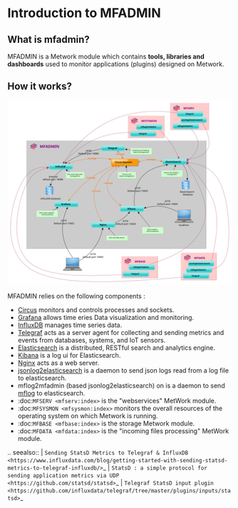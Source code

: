 # Introduction to MFADMIN


## What is mfadmin?

MFADMIN is a Metwork module which contains **tools, libraries and dashboards** used to monitor applications (plugins) designed on Metwork.

## How it works?

![image](./_images/overall_architecture.svg)

MFADMIN relies on the following components :

- [Circus](https://circus.readthedocs.io/en/latest/) monitors and controls processes and sockets.
- [Grafana](http://docs.grafana.org/) allows time eries Data visualization and monitoring.
- [InfluxDB](https://docs.influxdata.com/influxdb/) manages time series data.
- [Telegraf](https://docs.influxdata.com/telegraf/) acts as a server agent for collecting and sending metrics and events from databases, systems, and IoT sensors.
- [Elasticsearch](https://www.elastic.co/products/elasticsearch) is a distributed, RESTful search and analytics engine.
- [Kibana](https://www.elastic.co/products/kibana) is a log ui for Elasticsearch.
- [Nginx](https://www.nginx.com/) acts as a web server.
- [jsonlog2elasticsearch](https://github.com/metwork-framework/jsonlog2elasticsearch) is a daemon to send json logs read from a log file to elasticsearch.
- mflog2mfadmin (based jsonlog2elasticsearch) on is a daemon to send [mflog](https://github.com/metwork-framework/mflog) to elasticsearch.
- :doc:`MFSERV <mfserv:index>` is the "webservices" MetWork module.
- :doc:`MFSYSMON <mfsysmon:index>` monitors the overall resources of the operating system on which Metwork is running.
- :doc:`MFBASE <mfbase:index>` is the storage Metwork module.
- :doc:`MFDATA <mfdata:index>` is the "incoming files processing" MetWork module.

.. seealso::
    | `Sending StatsD Metrics to Telegraf & InfluxDB <https://www.influxdata.com/blog/getting-started-with-sending-statsd-metrics-to-telegraf-influxdb/>`_
    | `StatsD : a simple protocol for sending application metrics via UDP <https://github.com/statsd/statsd>`_
    | `Telegraf StatsD input plugin <https://github.com/influxdata/telegraf/tree/master/plugins/inputs/statsd>`_ 

<!--
Intentional comment to prevent m2r from generating bad rst statements when the file ends with a block .. xxx ::
-->
